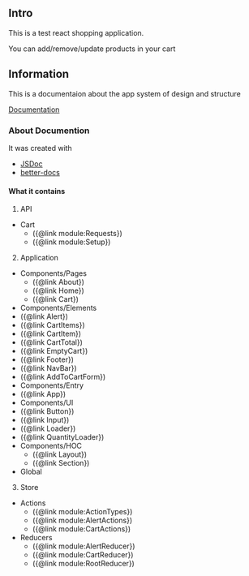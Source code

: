 ## Intro

This is a test react shopping application.

You can add/remove/update products in your cart

## Information

This is a documentaion about the app system of design and structure

[Documentation](https://maxsedelnikov.github.io/react-shopping-app/)

### About Documention

It was created with

- [JSDoc](https://devdocs.io/jsdoc/)
- [better-docs](https://github.com/SoftwareBrothers/better-docs)

#### What it contains

1. API

- Cart
  - ({@link module:Requests})
  - ({@link module:Setup})

2. Application

- Components/Pages
  - ({@link About})
  - ({@link Home})
  - ({@link Cart})
- Components/Elements
- ({@link Alert})
- ({@link CartItems})
- ({@link CartItem})
- ({@link CartTotal})
- ({@link EmptyCart})
- ({@link Footer})
- ({@link NavBar})
- ({@link AddToCartForm})
- Components/Entry
- ({@link App})
- Components/UI
- ({@link Button})
- ({@link Input})
- ({@link Loader})
- ({@link QuantityLoader})
- Components/HOC
  - ({@link Layout})
  - ({@link Section})
- Global

3. Store

- Actions
  - ({@link module:ActionTypes})
  - ({@link module:AlertActions})
  - ({@link module:CartActions})
- Reducers
  - ({@link module:AlertReducer})
  - ({@link module:CartReducer})
  - ({@link module:RootReducer})
